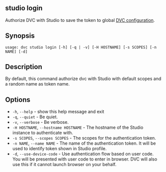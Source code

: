 ## studio login

Authorize DVC with Studio to save the token to global [DVC configuration].

[dvc configuration]:
  /doc/user-guide/project-structure/configuration#config-file-locations

## Synopsis

```usage
usage: dvc studio login [-h] [-q | -v] [-H HOSTNAME] [-s SCOPES] [-n NAME] [-d]
```

## Description

By default, this command authorize dvc with Studio with default scopes and a
random name as token name.

## Options

- `-h`, `--help` - show this help message and exit
- `-q`, `--quiet` - Be quiet.
- `-v`, `--verbose` - Be verbose.
- `-H HOSTNAME`, `--hostname HOSTNAME` - The hostname of the Studio instance to
  authenticate with.
- `-s SCOPES`, `--scopes SCOPES` - The scopes for the authentication token.
- `-n NAME`, `--name NAME` - The name of the authentication token. It will be
  used to identify token shown in Studio profile.
- `-d`, `--use-device-code` - Use authentication flow based on user code. You
  will be presented with user code to enter in browser. DVC will also use this
  if it cannot launch browser on your behalf.
